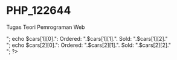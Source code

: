 # PHP_122644
Tugas Teori Pemrograman Web
<!DOCTYPE html>
<html>
<body>

<?php
// A two-dimensional array
$cars=array
   (
   array("Volvo",100,96),
   array("BMW",60,59),
   array("Toyota",110,100)
   );
   
echo $cars[0][0].": Ordered: ".$cars[0][1].". Sold: ".$cars[0][2]."<br>";
echo $cars[1][0].": Ordered: ".$cars[1][1].". Sold: ".$cars[1][2]."<br>";
echo $cars[2][0].": Ordered: ".$cars[2][1].". Sold: ".$cars[2][2]."<br>";
?>

</body>
</html>
